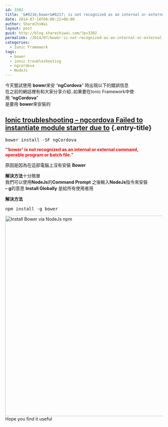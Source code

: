 ```yaml
---
id: 3302
title: '&#8216;bower&#8217; is not recognized as an internal or external command'
date: 2014-07-18T00:00:22+08:00
author: ShareChiWai
layout: post
guid: http://blog.sharechiwai.com/?p=3302
permalink: /2014/07/bower-is-not-recognized-as-an-internal-or-external-command/
categories:
  - Ionic Framework
tags:
  - bower
  - ionic troubleshooting
  - ngcordova
  - NodeJs
---
```

今天嘗試使用 **bower**來安 &#8220;**ngCordova**&#8221; 時出現以下的錯誤信息  
在之前的網誌裡有和大家分享介紹..如果要在Ionic Framework中使用 &#8220;**ngCordova**&#8221;  
是要用 **bower**來安裝的

## <a href="http://blog.sharechiwai.com/2014/07/ionic-troubleshooting-ngcordova-failed-to-instantiate-module-starter-due-to/" rel="bookmark">Ionic troubleshooting – ngcordova Failed to instantiate module starter due to</a> {.entry-title}

<pre>bower install -SF ngCordova
</pre>

&#8220;&#8216;<span style="color: #ff0000;"><strong>bower&#8217; is not recognized as an internal or external command,</strong></span>  
<span style="color: #ff0000;"><strong> operable program or batch file.</strong></span>&#8221;

原因是因為在這部電腦上沒有安裝 **Bower**

**解決方法**十分簡單  
我們可以使用**NodeJs**的**Command Prompt** 之後輸入**NodeJs**指令來安裝  
**&#8211; g**的意思 **Install Globally** 是給所有使用者用

**解決方法**

<pre>npm install -g bower
</pre>

<img class="alignnone" src="https://i0.wp.com/farm6.static.flickr.com/5592/14862763776_5c88bdc456_z.jpg?resize=617%2C640" alt="Install Bower via NodeJs npm" width="617" height="640" data-recalc-dims="1" />  
Hope you find it useful